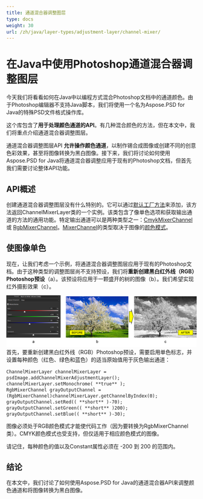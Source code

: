 ```yaml
---
title: 通道混合器调整图层
type: docs
weight: 30
url: /zh/java/layer-types/adjustment-layer/channel-mixer/
---
```


# 在Java中使用Photoshop通道混合器调整图层

今天我们将看看如何在Java中以编程方式混合Photoshop文档中的通道颜色。由于Photoshop编辑器不支持Java脚本，我们将使用一个名为Aspose.PSD for Java的特殊PSD文件格式操作库。

这个库包含了**用于处理颜色通道的API**。有几种混合颜色的方法，但在本文中，我们将重点介绍通道混合器调整图层。

通道混合器调整图层API **允许操作颜色通道**，以制作锡合成图像或创建不同的创意色彩效果，甚至将图像转换为黑白图像。接下来，我们将讨论如何使用Aspose.PSD for Java将通道混合器调整应用于现有的Photoshop文档，但首先我们需要讨论整体API功能。

## API概述

创建通道混合器调整图层没有什么特别的。它可以通过[默认工厂方法](https://reference.aspose.com/psd/java/com.aspose.psd.fileformats.psd/PsdImage#addChannelMixerAdjustmentLayer--)来添加，该方法返回ChannelMixerLayer类的一个实例。该类包含了像单色选项和获取输出通道的方法的通用功能。特定输出通道可以是两种类型之一：[CmykMixerChannel](https://reference.aspose.com/psd/java/com.aspose.psd.fileformats.psd.layers.adjustmentlayers/CmykMixerChannel) 或 [RgbMixerChannel](https://reference.aspose.com/psd/java/com.aspose.psd.fileformats.psd.layers.adjustmentlayers/RgbMixerChannel)。[MixerChannel](https://reference.aspose.com/psd/java/com.aspose.psd.fileformats.psd.layers.adjustmentlayers/mixerchannel)的类型取决于图像的[颜色模式](https://reference.aspose.com/psd/java/com.aspose.psd.fileformats.psd/PsdImage#getColorMode--)。

## 使图像单色

现在，让我们考虑一个示例，将通道混合器调整图层应用于现有的Photoshop文档。由于这种类型的调整图层尚不支持预设，我们将**重新创建黑白红外线（RGB）Photoshop预设**（a）。该预设将应用于一颗盛开的树的图像（b）。我们希望实现红外摄影效果（c）。

![通道混合器调整图层示例](channel-mixer-adjustment-psd-layer-figure-1.png) 首先，要重新创建黑白红外线（RGB）Photoshop预设，需要启用单色标志，并设置每种颜色（红色、绿色和蓝色）的适当原始值用于灰色输出通道：

    ChannelMixerLayer channelMixerLayer = psdImage.addChannelMixerAdjustmentLayer();
    channelMixerLayer.setMonochrome( **true** );
    RgbMixerChannel grayOutputChannel = (RgbMixerChannel)channelMixerLayer.getChannelByIndex(0);
    grayOutputChannel.setRed(( **short** )-70);
    grayOutputChannel.setGreen(( **short** )200);
    grayOutputChannel.setBlue(( **short** )-30);

图像必须处于RGB颜色模式才能使代码工作（因为要转换为RgbMixerChannel类）。CMYK颜色模式也受支持，但仅适用于相应颜色模式的图像。

请记住，每种颜色的值以及Constant属性必须在 -200 到 200 的范围内。

## 结论

在本文中，我们讨论了如何使用Aspose.PSD for Java的通道混合器API来调整颜色通道和将图像转换为黑白图像。
